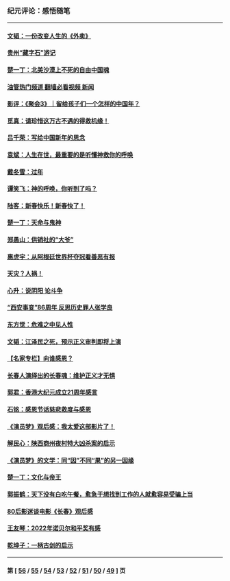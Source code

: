### 纪元评论：感悟随笔
---
#### [文韬：一份改变人生的《外卖》](../../pages/nsc1035/n13931822.md?02210330) 
#### [贵州“藏字石”游记](../../pages/nsc1035/n13923310.md?02210330) 
#### [楚一丁：北美沙漠上不死的自由中国魂](../../pages/nsc1035/n13921879.md?02210330) 
#### [油管热门频道 翻墙必看视频 新闻](ok?02210330)
#### [影评：《聚会3》｜留给孩子们一个怎样的中国年？](../../pages/nsc1035/n13919652.md?02210330) 
#### [觅真：请珍惜这万古不遇的得救机缘！](../../pages/nsc1035/n13917157.md?02210330) 
#### [吕千荣：写给中国新年的思念](../../pages/nsc1035/n13915103.md?02210330) 
#### [袁斌：人生在世，最重要的是听懂神救你的呼唤](../../pages/nsc1035/n13914636.md?02210330) 
#### [戴冬雪：过年](../../pages/nsc1035/n13913311.md?02210330) 
#### [谭笑飞：神的呼唤，你听到了吗？](../../pages/nsc1035/n13912603.md?02210330) 
#### [陆客：新春快乐！新春快了！](../../pages/nsc1035/n13911771.md?02210330) 
#### [楚一丁：天命与鬼神](../../pages/nsc1035/n13904371.md?02210330) 
#### [郑愚山：供销社的“大爷”](../../pages/nsc1035/n13904409.md?02210330) 
#### [惠虎宇：从阿根廷世界杯夺冠看善恶有报](../../pages/nsc1035/n13889438.md?02210330) 
#### [天灾？人祸！](../../pages/nsc1035/n13900104.md?02210330) 
#### [心升：说阴阳 论斗争](../../pages/nsc1035/n13885189.md?02210330) 
#### [“西安事变”86周年 反思历史罪人张学良](../../pages/nsc1035/n13882019.md?02210330) 
#### [东方觉：危难之中见人性](../../pages/nsc1035/n13881549.md?02210330) 
#### [文韬：江泽民之死，预示正义审判即将上演](../../pages/nsc1035/n13877698.md?02210330) 
#### [【名家专栏】向谁感恩？](../../pages/nsc1035/n13873797.md?02210330) 
#### [长春人演绎出的长春魂：维护正义才无惧](../../pages/nsc1035/n13871764.md?02210330) 
#### [郭君：香港大纪元成立21周年感言](../../pages/nsc1035/n13871269.md?02210330) 
#### [石铭：感恩节话慈悲救度与感恩](../../pages/nsc1035/n13869863.md?02210330) 
#### [《演员梦》观后感：我太爱这部影片了！](../../pages/nsc1035/n13866783.md?02210330) 
#### [解民心：陕西商州夜村特大凶杀案的启示](../../pages/nsc1035/n13865339.md?02210330) 
#### [《演员梦》的文学：同“因”不同“果”的另一因缘](../../pages/nsc1035/n13863930.md?02210330) 
#### [楚一丁：文化与帝王](../../pages/nsc1035/n13863143.md?02210330) 
#### [郭振鹤：天下没有白吃午餐，愈急于想找到工作的人就愈容易受骗上当](../../pages/nsc1035/n13860772.md?02210330) 
#### [80后影迷谈电影《长春》观后感](../../pages/nsc1035/n13852708.md?02210330) 
#### [王友琴：2022年诺贝尔和平奖有感](../../pages/nsc1035/n13848079.md?02210330) 
#### [乾坤子：一柄古剑的启示](../../pages/nsc1035/n13841954.md?02210330) 

---
#### 第 [ [56](./56.md?02210330) / [55](./55.md?02210330) / [54](./54.md?02210330) / [53](./53.md?02210330) / [52](./52.md?02210330) / [51](./51.md?02210330) / [50](./50.md?02210330) / [49](./49.md?02210330) ] 页
